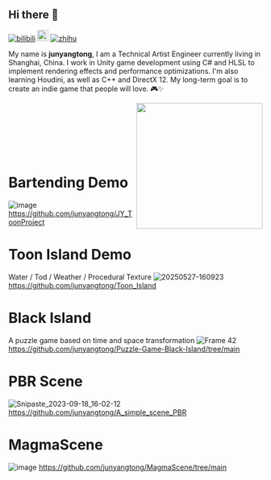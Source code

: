 ## Hi there 👋

<!--
**junyangtong/junyangtong** is a ✨ _special_ ✨ repository because its `README.md` (this file) appears on your GitHub profile.

Here are some ideas to get you started:

- 🔭 I’m currently working on ...
- 🌱 I’m currently learning ...
- 👯 I’m looking to collaborate on ...
- 🤔 I’m looking for help with ...
- 💬 Ask me about ...
- 📫 How to reach me: ...
- 😄 Pronouns: ...
- ⚡ Fun fact: ...
-->

[![bilibili](https://img.shields.io/badge/-bilibili-F08080)](https://space.bilibili.com/515359679?spm_id_from=333.1007.0.0)
[<img src="https://img.shields.io/github/followers/junyangtong?label=follow&style=social" height="22" title="Follow me" />](https://github.com/junyangtong)
[![zhihu](https://img.shields.io/badge/-%E7%9F%A5%E4%B9%8E-1E90FF)](https://www.zhihu.com/people/shi-ba-ceng-lou-shang-de-hu-die/posts)


My name is **junyangtong**, I am a Technical Artist Engineer currently living in Shanghai, China. I work in Unity game development using C# and HLSL to implement rendering effects and performance optimizations. I'm also learning Houdini, as well as C++ and DirectX 12. My long-term goal is to create an indie game that people will love. 🎮✨

<img align= "right" width= "250" src= "https://pa1.narvii.com/6580/8098c6e9207376889eeb0532d9f5a0723c4d73f5_hq.gif"/>

<br><br>
<br><br>
<br><br>

# Bartending Demo
![image](https://github.com/user-attachments/assets/e31e09ef-ec5a-4059-bc19-58de8607cb45)
https://github.com/junyangtong/JY_ToonProject

# Toon Island Demo
Water / Tod / Weather / Procedural Texture
![20250527-160923](https://github.com/user-attachments/assets/5bf8feb6-0181-4158-98fc-e734fe79ef7c)
https://github.com/junyangtong/Toon_Island

# Black Island
A puzzle game based on time and space transformation
![Frame 42](https://github.com/user-attachments/assets/8c43c527-ef47-4591-b643-7aaf256b762b)
https://github.com/junyangtong/Puzzle-Game-Black-Island/tree/main

# PBR Scene
![Snipaste_2023-09-18_16-02-12](https://github.com/junyangtong/A_simple_scene_PBR/assets/135015047/6a48dc05-c28e-453f-b173-55d73b3dbcf5)
https://github.com/junyangtong/A_simple_scene_PBR

# MagmaScene
![image](https://github.com/user-attachments/assets/a0a6fd51-a6c2-417a-949c-72ea02cd5447)
https://github.com/junyangtong/MagmaScene/tree/main
